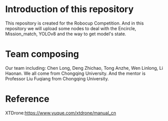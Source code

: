 # Introduction of this repository
This repository is created for the Robocup Competition. And in this repository we will upload some nodes to deal with the Encircle, Mission_match, YOLOv8 and the way to get model's state. 
 
# Team composing
Our team including: Chen Long, Deng Zhichao, Tong Anzhe, Wen Linlong, Li Haonan. We all come from Chongqing University. And the mentor is Professor Liu Fuqiang from Chongqing University.

# Reference
XTDrone:https://www.yuque.com/xtdrone/manual_cn